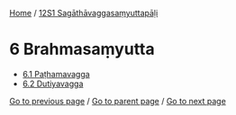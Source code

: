 
[Home](/) / [12S1 Sagāthāvaggasaṃyuttapāḷi](/tipitaka/12S1.md)

# 6 Brahmasaṃyutta

* [6.1 Paṭhamavagga](/tipitaka/12S1/6/6.1.md)
* [6.2 Dutiyavagga](/tipitaka/12S1/6/6.2.md)

[Go to previous page](/tipitaka/12S1/5/5.1/5.1.10.md) / [Go to parent page](/tipitaka/12S1/0.md) / [Go to next page](/tipitaka/12S1/6/6.1.md)


